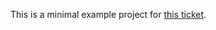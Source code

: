 This is a minimal example project for [this ticket](https://youtrack.jetbrains.com/issue/IDEA-257457).
